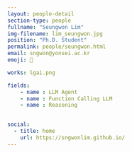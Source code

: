 ```yaml
---
layout: people-detail
section-type: people
fullname: "Seungwon Lim"
img-filename: lim_seungwon.jpg
position: "Ph.D. Student"
permalink: people/seungwon.html
email: sngwon@yonsei.ac.kr
emoji: 🤗

works: lgai.png

fields:
    - name : LLM Agent
    - name : Function Calling LLM
    - name : Reasoning
    

social:
  - title: home
    url: https://sngwonlim.github.io/
---
```


